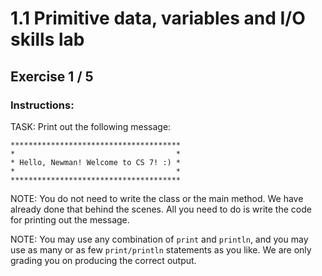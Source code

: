 # 1.1 Primitive data, variables and I/O skills lab
## Exercise 1 / 5
### Instructions:
TASK: Print out the following message:

```
**************************************
*                                    *
* Hello, Newman! Welcome to CS 7! :) *
*                                    *
**************************************
```

NOTE: You do not need to write the class or the main method. We have already done that behind the scenes. All you need to do is write the code for printing out the message.

NOTE: You may use any combination of `print` and `println`, and you may use as many or as few `print/println` statements as you like. We are only grading you on producing the correct output.